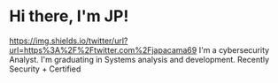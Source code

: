 <h1>Hi there, I'm JP!</h1>

https://img.shields.io/twitter/url?url=https%3A%2F%2Ftwitter.com%2Fjapacama69
I'm a cybersecurity Analyst. I'm graduating in Systems analysis and development. Recently Security + Certified

